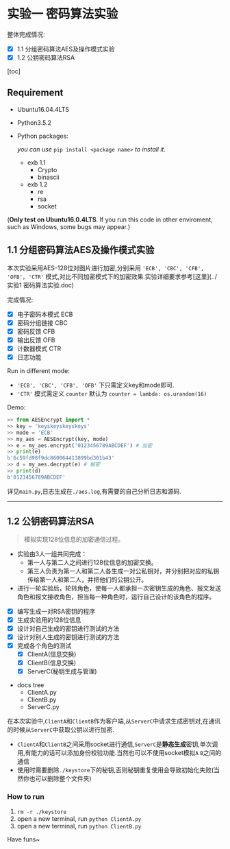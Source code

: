 # 实验一 密码算法实验

整体完成情况:
- [x] 1.1 分组密码算法AES及操作模式实验
- [x] 1.2 公钥密码算法RSA

[toc]

## Requirement
- Ubuntu16.04.4LTS
- Python3.5.2
- Python packages:

	*you can use* `pip install <package name>` *to install it.*
    - exb 1.1
        - Crypto
        - binascii
	- exb 1.2
		- re
		- rsa
		- socket

(**Only test on Ubuntu16.0.4LTS**. If you run this code in other enviroment, such as Windows, some bugs may appear.)

## 1.1 分组密码算法AES及操作模式实验
本次实验采用AES-128位对图片进行加密,分别采用 `'ECB', 'CBC', 'CFB', 'OFB', 'CTR'` 模式,对比不同加密模式下的加密效果.实验详细要求参考[这里](../实验1  密码算法实验.doc)

完成情况:

- [x] 电子密码本模式 ECB
- [x] 密码分组链接 CBC
- [x] 密码反馈 CFB
- [x] 输出反馈 OFB
- [x] 计数器模式 CTR
- [x] 日志功能

Run in different mode:

 - `'ECB', 'CBC', 'CFB', 'OFB'` 下只需定义key和mode即可.
 - `'CTR'` 模式需定义 `counter` 默认为 `counter = lambda: os.urandom(16)`

Demo:
``` Python
>> from AESEncrypt import *
>> key = 'keyskeyskeyskeys'
>> mode = 'ECB'
>> my_aes = AESEncrypt(key, mode)
>> e = my_aes.encrypt('0123456789ABCDEF') # 加密
>> print(e)
b'6c59fd98f9dc860064413899bd301b43'
>> d = my_aes.decrypt(e) # 解密
>> print(d)
b'0123456789ABCDEF'
```
详见`main.py`,日志生成在`./aes.log`,有需要的自己分析日志和源码.

***

## 1.2 公钥密码算法RSA

> 模拟实现128位信息的加密通信过程。
 - 实验由3人一组共同完成：
 	- 第一人与第二人之间进行128位信息的加密交换。
 	- 第三人负责为第一人和第二人各生成一对公私钥对，并分别把对应的私钥传给第一人和第二人，并把他们的公钥公开。
 - 进行一轮实验后，轮转角色，使每一人都承担一次密钥生成的角色、报文发送角色和报文接收角色，担当每一种角色时，运行自己设计的该角色的程序。

- [x] 编写生成一对RSA密钥的程序
- [x] 生成实验用的128位信息
- [x] 设计对自己生成的密钥进行测试的方法
- [x] 设计对别人生成的密钥进行测试的方法
- [x] 完成各个角色的测试
	- [x] ClientA(信息交换)
	- [x] ClientB(信息交换)
	- [x] ServerC(秘钥生成与管理)

- docs tree
	- ClientA.py
	- ClientB.py
	- ServerC.py

在本次实验中,`ClientA`和`ClientB`作为客户端,从`ServerC`中请求生成密钥对,在通讯的时候从`ServerC`中获取公钥以进行加密.

- `ClientA`和`ClientB`之间采用socket进行通信,`ServerC`是**静态生成**密钥,单次调用,有能力的话可以添加身份校验功能.当然也可以不使用socket模拟`A` `B`之间的通信
- 使用时需要删除`./keystore`下的秘钥,否则秘钥重复使用会导致初始化失败(当然你也可以删除整个文件夹)

### How to run
1. `rm -r ./keystore`
2. open a new terminal, run `python ClientA.py`
3. open a new terminal, run `python ClientB.py`

Have funs~